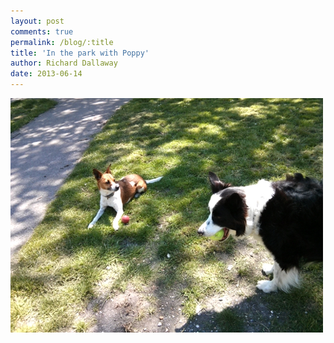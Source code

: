 ```yaml
---
layout: post
comments: true
permalink: /blog/:title
title: 'In the park with Poppy'
author: Richard Dallaway
date: 2013-06-14
---
```


<div><a href="/media/poppy.jpg"><img src="/media/poppy.jpg.500.jpg" width="500" height="375"/></a></div>


  
    
